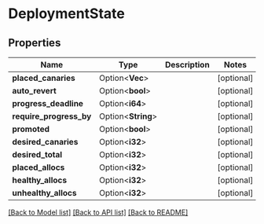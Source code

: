 # DeploymentState

## Properties

Name | Type | Description | Notes
------------ | ------------- | ------------- | -------------
**placed_canaries** | Option<**Vec<String>**> |  | [optional]
**auto_revert** | Option<**bool**> |  | [optional]
**progress_deadline** | Option<**i64**> |  | [optional]
**require_progress_by** | Option<**String**> |  | [optional]
**promoted** | Option<**bool**> |  | [optional]
**desired_canaries** | Option<**i32**> |  | [optional]
**desired_total** | Option<**i32**> |  | [optional]
**placed_allocs** | Option<**i32**> |  | [optional]
**healthy_allocs** | Option<**i32**> |  | [optional]
**unhealthy_allocs** | Option<**i32**> |  | [optional]

[[Back to Model list]](../README.md#documentation-for-models) [[Back to API list]](../README.md#documentation-for-api-endpoints) [[Back to README]](../README.md)


